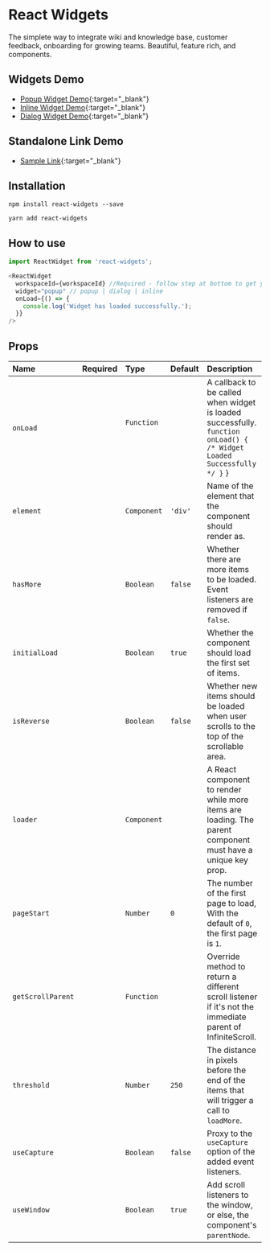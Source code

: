 # React Widgets

The simplete way to integrate wiki and knowledge base, customer feedback, onboarding for growing teams. Beautiful, feature rich, and components.

## Widgets Demo

- [Popup Widget Demo](https://www.due.work/use-cases/samples/popup.html){:target="\_blank"}
- [Inline Widget Demo](https://www.due.work/use-cases/samples/inline.html){:target="\_blank"}
- [Dialog Widget Demo](https://www.due.work/use-cases/samples/dialog.html){:target="\_blank"}

## Standalone Link Demo

- [Sample Link](https://www.due.work/u/lsnWIg3c3G/help-and-support/lsnWIg3c3G){:target="\_blank"}

## Installation

```
npm install react-widgets --save
```

```
yarn add react-widgets
```

## How to use

```js
import ReactWidget from 'react-widgets';
```

```js
<ReactWidget
  workspaceId={workspaceId} //Required - follow step at bottom to get your workspaceId
  widget="popup" // popup | dialog | inline
  onLoad={() => {
    console.log('Widget has loaded successfully.');
  }}
/>
```

## Props

| Name              | Required | Type         | Default   | Description                                                                                                            |
| :---------------- | :------- | :----------- | :-------- | :--------------------------------------------------------------------------------------------------------------------- |
| `onLoad`          |          | `Function`   |           | A callback to be called when widget is loaded successfully. `function onLoad() { /* Widget Loaded Successfully */ }` } |
| `element`         |          | `Component`  | `'div'`   | Name of the element that the component should render as.                                                               |
| `hasMore`         |          | `Boolean`    | `false`   | Whether there are more items to be loaded. Event listeners are removed if `false`.                                     |
| `initialLoad`     |          | `Boolean`    | `true`    | Whether the component should load the first set of items.                                                              |
| `isReverse`       |          | `Boolean`    | `false`   | Whether new items should be loaded when user scrolls to the top of the scrollable area.                                |
| `loader`          |          | `Component`  |           | A React component to render while more items are loading. The parent component must have a unique key prop.            |
| `pageStart`       |          | `Number`     | `0`       | The number of the first page to load, With the default of `0`, the first page is `1`.                                  |
| `getScrollParent` |          | `Function`   |           | Override method to return a different scroll listener if it's not the immediate parent of InfiniteScroll.              |
| `threshold`       |          | `Number`     | `250`     | The distance in pixels before the end of the items that will trigger a call to `loadMore`.                             |
| `useCapture`      |          | `Boolean`    | `false`   | Proxy to the `useCapture` option of the added event listeners.                                                         |
| `useWindow`       |          | `Boolean`    | `true`    | Add scroll listeners to the window, or else, the component's `parentNode`.                                             |
